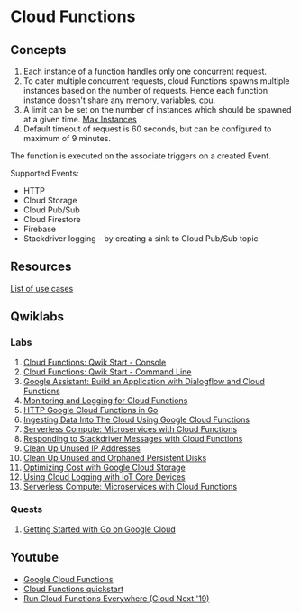 # Cloud Functions

## Concepts

1. Each instance of a function handles only one concurrent request.
2. To cater multiple concurrent requests, cloud Functions spawns multiple instances based on the number of requests. Hence each function instance doesn't share any memory, variables, cpu. 
3. A limit can be set on the number of instances which should be spawned at  a given time. [Max Instances](https://cloud.google.com/functions/docs/max-instances)
4. Default timeout of request is 60 seconds, but can be configured to maximum of 9 minutes.

The function is executed on the associate triggers on a created Event.

Supported Events:
- HTTP
- Cloud Storage
- Cloud Pub/Sub
- Cloud Firestore
- Firebase
- Stackdriver logging - by creating a sink to Cloud Pub/Sub topic

## Resources

[List of use cases](https://cloud.google.com/functions/docs/tutorials)

## Qwiklabs

### Labs
1. [Cloud Functions: Qwik Start - Console](https://www.qwiklabs.com/focuses/1763?catalog_rank=%7B%22rank%22%3A2%2C%22num_filters%22%3A2%2C%22has_search%22%3Atrue%7D&parent=catalog&search_id=7367269)
2. [Cloud Functions: Qwik Start - Command Line](https://www.qwiklabs.com/focuses/916?catalog_rank=%7B%22rank%22%3A3%2C%22num_filters%22%3A2%2C%22has_search%22%3Atrue%7D&parent=catalog&search_id=7367269)
3. [Google Assistant: Build an Application with Dialogflow and Cloud Functions](https://www.qwiklabs.com/focuses/3634?catalog_rank=%7B%22rank%22%3A4%2C%22num_filters%22%3A2%2C%22has_search%22%3Atrue%7D&parent=catalog&search_id=7367269)
4. [Monitoring and Logging for Cloud Functions](https://www.qwiklabs.com/focuses/1833?catalog_rank=%7B%22rank%22%3A5%2C%22num_filters%22%3A2%2C%22has_search%22%3Atrue%7D&parent=catalog&search_id=7367269)
5. [HTTP Google Cloud Functions in Go](https://www.qwiklabs.com/focuses/5171?catalog_rank=%7B%22rank%22%3A6%2C%22num_filters%22%3A2%2C%22has_search%22%3Atrue%7D&parent=catalog&search_id=7367269)
6. [Ingesting Data Into The Cloud Using Google Cloud Functions](https://www.qwiklabs.com/focuses/12637?catalog_rank=%7B%22rank%22%3A7%2C%22num_filters%22%3A2%2C%22has_search%22%3Atrue%7D&parent=catalog&search_id=7367269)
7. [Serverless Compute: Microservices with Cloud Functions](https://www.qwiklabs.com/focuses/8498?catalog_rank=%7B%22rank%22%3A8%2C%22num_filters%22%3A2%2C%22has_search%22%3Atrue%7D&parent=catalog&search_id=7367269)
8. [Responding to Stackdriver Messages with Cloud Functions](https://www.qwiklabs.com/focuses/8500?catalog_rank=%7B%22rank%22%3A10%2C%22num_filters%22%3A2%2C%22has_search%22%3Atrue%7D&parent=catalog&search_id=7367269)
9. [Clean Up Unused IP Addresses](https://www.qwiklabs.com/focuses/7841?catalog_rank=%7B%22rank%22%3A13%2C%22num_filters%22%3A2%2C%22has_search%22%3Atrue%7D&parent=catalog&search_id=7367309)
10. [Clean Up Unused and Orphaned Persistent Disks](https://www.qwiklabs.com/focuses/7797?catalog_rank=%7B%22rank%22%3A14%2C%22num_filters%22%3A2%2C%22has_search%22%3Atrue%7D&parent=catalog&search_id=7367309)
11. [Optimizing Cost with Google Cloud Storage](https://www.qwiklabs.com/focuses/7830?catalog_rank=%7B%22rank%22%3A15%2C%22num_filters%22%3A2%2C%22has_search%22%3Atrue%7D&parent=catalog&search_id=7367309)
12. [Using Cloud Logging with IoT Core Devices](https://www.qwiklabs.com/focuses/2768?catalog_rank=%7B%22rank%22%3A16%2C%22num_filters%22%3A2%2C%22has_search%22%3Atrue%7D&parent=catalog&search_id=7367309)
13. [Serverless Compute: Microservices with Cloud Functions](https://www.qwiklabs.com/focuses/8498?catalog_rank=%7B%22rank%22%3A2%2C%22num_filters%22%3A3%2C%22has_search%22%3Atrue%7D&parent=catalog&search_id=7367344)

### Quests

1. [Getting Started with Go on Google Cloud](https://www.qwiklabs.com/quests/129?catalog_rank=%7B%22rank%22%3A20%2C%22num_filters%22%3A2%2C%22has_search%22%3Atrue%7D&search_id=7379967)

## Youtube

- [Google Cloud Functions](https://youtu.be/1r3vMYywNLk)
- [Cloud Functions quickstart](https://youtu.be/vM-2O-uKBNQ)
- [Run Cloud Functions Everywhere (Cloud Next '19)](https://youtu.be/yMEcyAkTliU)